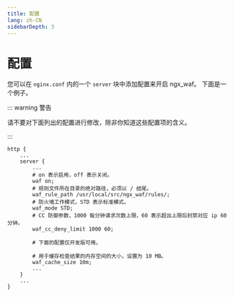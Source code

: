 ```yaml
---
title: 配置
lang: zh-CN
sidebarDepth: 3
---
```


# 配置

您可以在 `nginx.conf` 内的一个 `server` 块中添加配置来开启 ngx_waf。
下面是一个例子。


::: warning 警告

请不要对下面列出的配置进行修改，除非你知道这些配置项的含义。

:::


```nginx
http {
    ...
    server {
        ...
        # on 表示启用，off 表示关闭。
        waf on;
        # 规则文件所在目录的绝对路径，必须以 / 结尾。
        waf_rule_path /usr/local/src/ngx_waf/rules/;
        # 防火墙工作模式，STD 表示标准模式。
        waf_mode STD;
        # CC 防御参数，1000 每分钟请求次数上限，60 表示超出上限后封禁对应 ip 60 分钟。
        waf_cc_deny_limit 1000 60;

        # 下面的配置仅开发版可用。

        # 用于缓存检查结果的内存空间的大小，设置为 10 MB。
        waf_cache_size 10m;
        ...
    }
    ...
}
```
